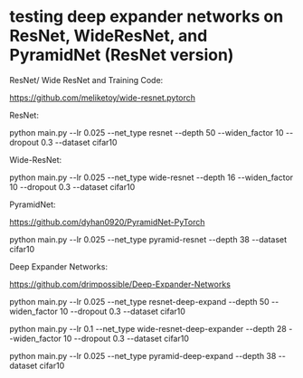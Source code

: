 # testing deep expander networks on ResNet, WideResNet, and PyramidNet (ResNet version)

ResNet/ Wide ResNet and Training Code:

https://github.com/meliketoy/wide-resnet.pytorch

ResNet:

python main.py --lr 0.025 --net_type resnet --depth 50 --widen_factor 10 --dropout 0.3 --dataset cifar10

Wide-ResNet:

python main.py --lr 0.025 --net_type wide-resnet --depth 16 --widen_factor 10 --dropout 0.3 --dataset cifar10

PyramidNet:

https://github.com/dyhan0920/PyramidNet-PyTorch

python main.py --lr 0.025 --net_type pyramid-resnet --depth 38 --dataset cifar10

Deep Expander Networks:

https://github.com/drimpossible/Deep-Expander-Networks

python main.py --lr 0.025 --net_type resnet-deep-expand --depth 50 --widen_factor 10 --dropout 0.3 --dataset cifar10

python main.py --lr 0.1 --net_type wide-resnet-deep-expander --depth 28 --widen_factor 10 --dropout 0.3 --dataset cifar10 

python main.py --lr 0.025 --net_type pyramid-deep-expand --depth 38 --dataset cifar10

